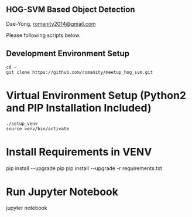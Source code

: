 ## HOG-SVM Based Object Detection
Dae-Yong, [romanity2014@gmail.com](mailto:romanity2014@gmail.com)

Please following scripts below.

## Development Environment Setup
```shell
cd ~
git clone https://github.com/romanity/meetup_hog_svm.git
```
# Virtual Environment Setup (Python2 and PIP Installation Included)
```shell
./setup_venv
source venv/bin/activate
```

# Install Requirements in VENV
pip install --upgrade pip
pip install --upgrade -r requirements.txt

# Run Jupyter Notebook
jupyter notebook


